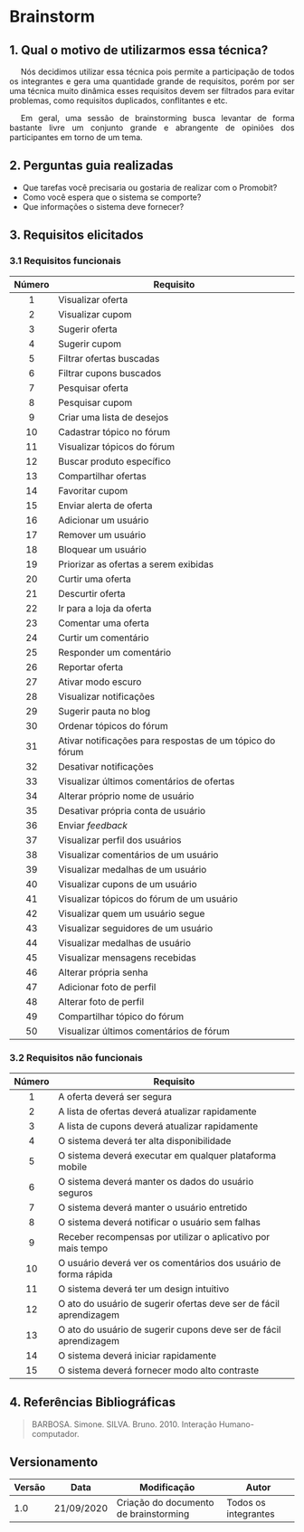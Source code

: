 # Brainstorm

## 1. Qual o motivo de utilizarmos essa técnica?

<p style="text-indent: 20px; text-align: justify">
  Nós decidimos utilizar essa técnica pois permite a participação de todos os integrantes e gera uma quantidade grande de requisitos, porém por ser uma técnica muito dinâmica esses requisitos devem ser filtrados para evitar problemas, como requisitos duplicados, conflitantes e etc.
</p>

<p style="text-indent: 20px; text-align: justify">
  Em geral, uma sessão de brainstorming busca levantar de forma bastante livre um conjunto grande e abrangente de opiniões dos participantes em torno de um tema.
</p>

## 2. Perguntas guia realizadas

- Que tarefas você precisaria ou gostaria de realizar com o Promobit?
- Como você espera que o sistema se comporte?
- Que informações o sistema deve fornecer?

## 3. Requisitos elicitados

### 3.1 Requisitos funcionais

| Número | Requisito |
|:--:|--|
|1| Visualizar oferta |
|2| Visualizar cupom |
|3| Sugerir oferta |
|4| Sugerir cupom |
|5| Filtrar ofertas buscadas |
|6| Filtrar cupons buscados |
|7| Pesquisar oferta |
|8| Pesquisar cupom |
|9| Criar uma lista de desejos |
|10| Cadastrar tópico no fórum |
|11| Visualizar tópicos do fórum |
|12| Buscar produto específico |
|13| Compartilhar ofertas |
|14| Favoritar cupom |
|15| Enviar alerta de oferta |
|16| Adicionar um usuário |
|17| Remover um usuário |
|18| Bloquear um usuário |
|19| Priorizar as ofertas a serem exibidas |
|20| Curtir uma oferta |
|21| Descurtir oferta |
|22| Ir para a loja da oferta |
|23| Comentar uma oferta |
|24| Curtir um comentário |
|25| Responder um comentário |
|26| Reportar oferta |
|27| Ativar modo escuro |
|28| Visualizar notificações |
|29| Sugerir pauta no blog |
|30| Ordenar tópicos do fórum |
|31| Ativar notificações para respostas de um tópico do fórum |
|32| Desativar notificações |
|33| Visualizar últimos comentários de ofertas |
|34| Alterar próprio nome de usuário |
|35| Desativar própria conta de usuário |
|36| Enviar *feedback* |
|37| Visualizar perfil dos usuários  |
|38| Visualizar comentários de um usuário |
|39| Visualizar medalhas de um usuário |
|40| Visualizar cupons de um usuário | me
|41| Visualizar tópicos do fórum de um usuário  |
|42| Visualizar quem um usuário segue |
|43| Visualizar seguidores de um usuário |
|44| Visualizar medalhas de usuário |
|45| Visualizar mensagens recebidas |
|46| Alterar própria senha |
|47| Adicionar foto de perfil |
|48| Alterar foto de perfil |
|49| Compartilhar tópico do fórum |
|50| Visualizar últimos comentários de fórum |

### 3.2 Requisitos não funcionais

| Número | Requisito |
|:--:|--|
|1| A oferta deverá ser segura |
|2| A lista de ofertas deverá atualizar rapidamente |
|3| A lista de cupons deverá atualizar rapidamente |
|4| O sistema deverá ter alta disponibilidade |
|5| O sistema deverá executar em qualquer plataforma mobile |
|6| O sistema deverá manter os dados do usuário seguros |
|7| O sistema deverá manter o usuário entretido |
|8| O sistema deverá notificar o usuário sem falhas |
|9| Receber recompensas por utilizar o aplicativo por mais tempo |
|10| O usuário deverá ver os comentários dos usuário de forma rápida |
|11| O sistema deverá ter um design intuitivo |
|12| O ato do usuário de sugerir ofertas deve ser de fácil aprendizagem |
|13| O ato do usuário de sugerir cupons deve ser de fácil aprendizagem |
|14| O sistema deverá iniciar rapidamente |
|15| O sistema deverá fornecer modo alto contraste |

## 4. Referências Bibliográficas

>BARBOSA. Simone. SILVA. Bruno. 2010. Interação Humano-computador.

## Versionamento
| Versão | Data | Modificação | Autor |
|--|--|--|--|
| 1.0 | 21/09/2020 | Criação do documento de brainstorming | Todos os integrantes |
